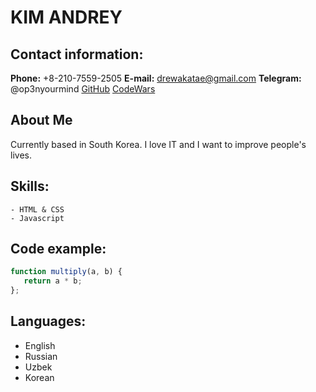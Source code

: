 # KIM ANDREY

## Contact information:

**Phone:** +8-210-7559-2505
**E-mail:** drewakatae@gmail.com
**Telegram:** @op3nyourmind
[GitHub](https://github.com/noobisnotacrime)
[CodeWars](https://www.codewars.com/users/rsschool_dc3ec0ad10b98bfd)
## About Me

Currently based in South Korea. I love IT and I want to improve people's lives.

## Skills:

    - HTML & CSS
    - Javascript

## Code example:

```javascript
function multiply(a, b) {
   return a * b;
};
```

## Languages:

 - English
 - Russian
 - Uzbek
 - Korean

